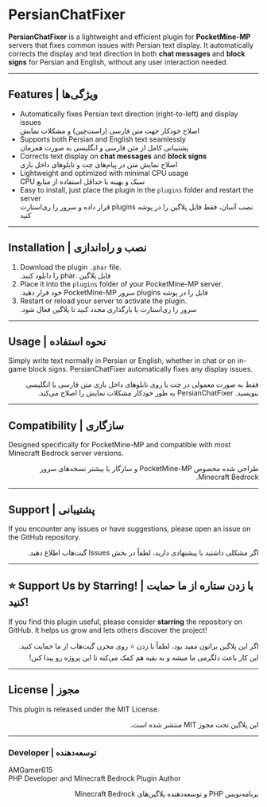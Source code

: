 # PersianChatFixer

<div dir="ltr">

**PersianChatFixer** is a lightweight and efficient plugin for **PocketMine-MP** servers that fixes common issues with Persian text display. It automatically corrects the display and text direction in both **chat messages** and **block signs** for Persian and English, without any user interaction needed.

---

## Features | ویژگی‌ها

- Automatically fixes Persian text direction (right-to-left) and display issues  
  <div dir="rtl">اصلاح خودکار جهت متن فارسی (راست‌چین) و مشکلات نمایش</div>  
- Supports both Persian and English text seamlessly  
  <div dir="rtl">پشتیبانی کامل از متن فارسی و انگلیسی به صورت همزمان</div>  
- Corrects text display on **chat messages** and **block signs**  
  <div dir="rtl">اصلاح نمایش متن در پیام‌های چت و تابلوهای داخل بازی</div>  
- Lightweight and optimized with minimal CPU usage  
  <div dir="rtl">سبک و بهینه با حداقل استفاده از منابع CPU</div>  
- Easy to install, just place the plugin in the `plugins` folder and restart the server  
  <div dir="rtl">نصب آسان، فقط فایل پلاگین را در پوشه plugins قرار داده و سرور را ری‌استارت کنید</div>  

---

## Installation | نصب و راه‌اندازی

1. Download the plugin `.phar` file.  
   <div dir="rtl">فایل پلاگین .phar را دانلود کنید.</div>  
2. Place it into the `plugins` folder of your PocketMine-MP server.  
   <div dir="rtl">فایل را در پوشه plugins سرور PocketMine-MP خود قرار دهید.</div>  
3. Restart or reload your server to activate the plugin.  
   <div dir="rtl">سرور را ری‌استارت یا بارگذاری مجدد کنید تا پلاگین فعال شود.</div>  

---

## Usage | نحوه استفاده

Simply write text normally in Persian or English, whether in chat or on in-game block signs. PersianChatFixer automatically fixes any display issues.  
<div dir="rtl">فقط به صورت معمولی در چت یا روی تابلوهای داخل بازی متن فارسی یا انگلیسی بنویسید. PersianChatFixer به طور خودکار مشکلات نمایش را اصلاح می‌کند.</div>

---

## Compatibility | سازگاری

Designed specifically for PocketMine-MP and compatible with most Minecraft Bedrock server versions.  
<div dir="rtl">طراحی شده مخصوص PocketMine-MP و سازگار با بیشتر نسخه‌های سرور Minecraft Bedrock.</div>

---

## Support | پشتیبانی

If you encounter any issues or have suggestions, please open an issue on the GitHub repository.  
<div dir="rtl">اگر مشکلی داشتید یا پیشنهادی دارید، لطفاً در بخش Issues گیت‌هاب اطلاع دهید.</div>

---

## ⭐ Support Us by Starring! | با زدن ستاره از ما حمایت کنید!

If you find this plugin useful, please consider **starring** the repository on GitHub. It helps us grow and lets others discover the project!  
<div dir="rtl">اگر این پلاگین براتون مفید بود، لطفاً با زدن ⭐ روی مخزن گیت‌هاب از ما حمایت کنید. این کار باعث دلگرمی ما میشه و به بقیه هم کمک می‌کنه تا این پروژه رو پیدا کنن!</div>

---

## License | مجوز

This plugin is released under the MIT License.  
<div dir="rtl">این پلاگین تحت مجوز MIT منتشر شده است.</div>

---

### Developer | توسعه‌دهنده

AMGamer615  
PHP Developer and Minecraft Bedrock Plugin Author  
<div dir="rtl">برنامه‌نویس PHP و توسعه‌دهنده پلاگین‌های Minecraft Bedrock</div>

</div>
